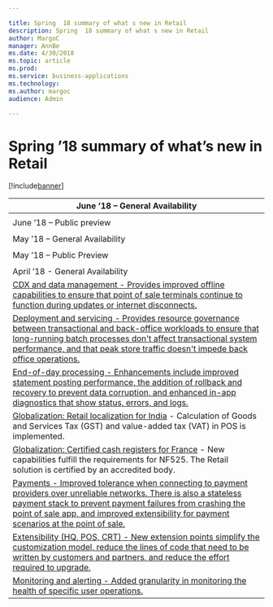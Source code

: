 ```yaml
---

title: Spring  18 summary of what s new in Retail
description: Spring  18 summary of what s new in Retail
author: MargoC
manager: AnnBe
ms.date: 4/30/2018
ms.topic: article
ms.prod: 
ms.service: business-applications
ms.technology: 
ms.author: margoc
audience: Admin

---
```

#  Spring ’18 summary of what’s new in Retail




[!include[banner](../../../includes/banner.md)]

| June ’18 – General Availability                                                                                                                                                                                                                                                                         |
|---------------------------------------------------------------------------------------------------------------------------------------------------------------------------------------------------------------------------------------------------------------------------------------------------------|
|                                                                                                                                                                                                                                                                                                         |
| June ’18 – Public preview                                                                                                                                                                                                                                                                               |
|                                                                                                                                                                                                                                                                                                         |
| May ’18 – General Availability                                                                                                                                                                                                                                                                          |
|                                                                                                                                                                                                                                                                                                         |
| May ’18 – Public Preview                                                                                                                                                                                                                                                                                |
|                                                                                                                                                                                                                                                                                                         |
| April ’18 - General Availability                                                                                                                                                                                                                                                                        |
| [CDX and data management - Provides improved offline capabilities to ensure that point of sale terminals continue to function during updates or internet disconnects. ](cdx-data-management.md)                                                                                                     |
| [Deployment and servicing - Provides resource governance between transactional and back-office workloads to ensure that long-running batch processes don't affect transactional system performance, and that peak store traffic doesn't impede back office operations. ](deployment-servicing.md) |
| [End-of-day processing - Enhancements include improved statement posting performance, the addition of rollback and recovery to prevent data corruption, and enhanced in-app diagnostics that show status, errors, and logs.](end-day-processing.md)                                                 |
| [Globalization: Retail localization for India](_Globalization:_Retail_localization) - Calculation of Goods and Services Tax (GST) and value-added tax (VAT) in POS is implemented.                                                                                                                     |
| [Globalization: Certified cash registers for France](_Globalization:_Certified_cash) - New capabilities fulfill the requirements for NF525. The Retail solution is certified by an accredited body.                                                                                                    |
| [Payments - Improved tolerance when connecting to payment providers over unreliable networks. There is also a stateless payment stack to prevent payment failures from crashing the point of sale app, and improved extensibility for payment scenarios at the point of sale.](payments.md)         |
| [Extensibility (HQ, POS, CRT) - New extension points simplify the customization model, reduce the lines of code that need to be written by customers and partners, and reduce the effort required to upgrade. ](extensibility-hq-pos-crt.md)                                                                    |
| [Monitoring and alerting - Added granularity in monitoring the health of specific user operations. ](monitoring-alerting.md)                                                                                                                                                                      |
